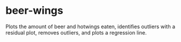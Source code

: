# beer-wings
Plots the amount of beer and hotwings eaten, identifies outliers with a residual plot, removes outliers, and plots a regression line.
